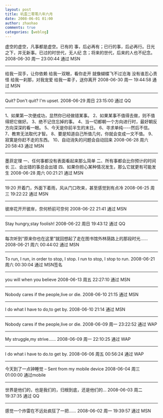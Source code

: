 ```yaml
---
layout: post
title: 叽歪二零零八年六月
date: 2008-06-01 01:00
author: zhaohao
comments: true
categories: [weblog]
---
```

虚空的虚空，凡事都是虚空。已有的 事，后必再有；已行的事，后必再行。日光之下，并无新事。已过的时世代，无人纪 念；将来的世代，后来的人也不纪念。
2008-06-30 周一 23:00:44 通过 MSN

<hr />

给我一双手，让你依赖 给我一双眼，看你走开 就像蝴蝶飞不过沧海 没有谁忍心责怪 给我一刹那，对我宠爱 给我一辈子，送你离开
2008-06-30 周一 19:44:58 通过 MSN

<hr />

Quit? Don't quit? I'm upset.
2008-06-29 周日 23:15:00 通过 QQ

<hr />

1、如果第一次便成功，显然你已经做错某事。 2、如果某事不值得去做，则不值得把它做好。 3、绝不记住忘掉的事。 4、当一切都朝一个方向进行时，最好朝反方向深深的看一眼。 5、今天是你前半生的末日。 6、寻求单纯----然后不信。 7、教育无法取代才智。 8、要是知道自己所值几何，你就会变成一文不值。 9、寂寞是你赶不走的东西。 10、自动消失的问题会自动回来
2008-06-28 周六 20:58:43 通过 MSN

<hr />

墨菲定理 一、任何事都没有表面看起来那么简单 二、所有事都会比你预计的时间长 三、会出错的事总会出错 四、如果你担心某种情况发生，那么它就更有可能发生
2008-06-28 周六 00:21:21 通过 MSN

<hr />

19:20 开着门，外面下着雨，风从门口吹来，甚至感觉到有点冷
2008-06-25 周三 19:22:22 通过 MSN

<hr />

彼岸花开开彼岸，奈何桥前可奈何
2008-06-22 21:41 通过 MSN

<hr />

Stay hungry,stay foolish!
2008-06-22 周日 19:43:12 通过 QQ

<hr />

每次听到“原来你也在这里”就回想起了走在图书馆外林荫路上的那段时光……
2008-06-21 周六 00:44:02 通过 MSN

<hr />

To run, I run, in order to stop, I stop. I run to stop, I stop to run.
2008-06-21 周六 00:30:04 通过 MSN签名

<hr />

you will when you believe
2008-06-13 周五 22:27:10 通过 MSN

<hr />

Nobody cares if the people,live or die.
2008-06-10 21:15 通过 MSN

<hr />

I do what I have to do,to get by.
2008-06-10 21:14 通过 MSN

<hr />

Nobody cares if the people,live or die.
2008-06-09 周一 23:22:52 通过 WAP

<hr />

My struggle,my strive......
2008-06-09 周一 22:10:25 通过 WAP

<hr />

I do what i have to do.to get by.
2008-06-06 周五 00:56:24 通过 WAP

<hr />

今天到了一点钟睡觉 – Sent from my mobile device 2008-06-04 周三 01:00:00 通过mobile

<hr />

世界是他们的，也是我们的，归根到底，还是他们的...
2008-06-03 周二 19:37:35 通过 QQ

<hr />

感觉一个炸雷在不远处疯狂了一把……
2008-06-02 周一 19:39:57 通过 MSN

